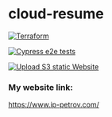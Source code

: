 # cloud-resume

[![Terraform](https://github.com/IPpetrov/cloud-resume/blob/main/.github/workflows/terraform.yml/badge.svg?event=push)](https://github.com/IPpetrov/cloud-resume/blob/main/.github/workflows/terraform.yml)

[![Cypress e2e tests](https://github.com/IPpetrov/cloud-resume/blob/main/.github/workflows/terraform.yml/badge.svg?event=push)](https://github.com/IPpetrov/cloud-resume/blob/main/.github/workflows/terraform.yml)

[![Upload S3 static Website](https://github.com/IPpetrov/cloud-resume/blob/main/.github/workflows/main.yml/badge.svg?event=push)](hhttps://github.com/IPpetrov/cloud-resume/blob/main/.github/workflows/main.yml)


### My website link:

https://www.ip-petrov.com/